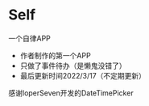 # Self
一个自律APP
- 作者制作的第一个APP
- 只做了事件待办（是懒鬼没错了）
- 最后更新时间2022/3/17（不定期更新）

感谢loperSeven开发的DateTimePicker
